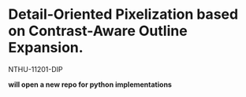 # Detail-Oriented Pixelization based on Contrast-Aware Outline Expansion.

NTHU-11201-DIP

**will open a new repo for python implementations**
